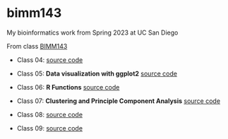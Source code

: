 # bimm143
My bioinformatics work from Spring 2023 at UC San Diego

From class [BIMM143](https://bioboot.github.io/bimm143_S23/)

- Class 04: [source code](https://github.com/katherineplim/bimm143/tree/main/class04)

- Class 05: **Data visualization with ggplot2** [source code](https://github.com/katherineplim/bimm143/tree/main/class05/class05)

- Class 06: **R Functions** [source code](https://github.com/katherineplim/bimm143/tree/main/class06/class06)

- Class 07: **Clustering and Principle Component Analysis** [source code](https://github.com/katherineplim/bimm143/tree/main/class07)

- Class 08: [source code](https://github.com/katherineplim/bimm143/tree/main/class08/class08)

- Class 09: [source code](https://github.com/katherineplim/bimm143/tree/main/class09/class09)
